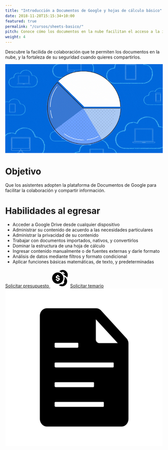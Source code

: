 ```yaml
---
title: "Introducción a Documentos de Google y hojas de cálculo básico"
date: 2018-11-28T15:15:34+10:00
featured: true
permalink: "/cursos/sheets-basico/"
pitch: Conoce cómo los documentos en la nube facilitan el acceso a la información y fortalecen su seguridad, a la vez que aprendes cómo analizar datos desde cualquier lugar y dispositivo
weight: 4
---
```


Descubre la facilida de colaboración que te permiten los documentos en la nube, y la fortaleza de su seguridad cuando quieres compartirlos.

![Portada de Introducción a Documentos de Google y hojas de cálculo básicas](/images/cursos/sheets-basico.gif)

# Objetivo

Que los asistentes adopten la plataforma de Documentos de Google para facilitar la colaboración y compartir información.

# Habilidades al egresar

- Acceder a Google Drive desde cualquier dispositivo
- Administrar su contenido de acuerdo a las necesidades particulares
- Administrar la privacidad de su contenido
- Trabajar con documentos importados, nativos, y convertirlos
- Dominar la estructura de una hoja de cálculo
- Ingresar contenido manualmente o de fuentes externas y darle formato
- Análisis de datos mediante filtros y formato condicional
- Aplicar funciones básicas matemáticas, de texto, y predeterminadas

<a href="#" class="cta presupuesto">Solicitar presupuesto <img src="/images/illustrations/monedas.svg" /></a>
<a href="#" class="cta temario">Solicitar temario <img src="/images/illustrations/documento.svg" /></a>

<!--
# Temario

1. Google Drive
    1. Acceso
        1. Administración de espacio
        1. Organización de contenido
        1. Privacidad y opciones para compartir
        1. Características específicas de Documentos
        1. Conversión automática de documentos
1. Hojas de cálculo
    1. Formato del documento
        1. Columnas y renglones
        1. Organización de información
        1. Ajuste de columnas
        1. Celdas
            1. Edición de celdas
            1. Formato de celdas
    1. Contenido
        1. Captura manual
        1. Importación
        1. Gráficos
    1. Filtros
    1. Funciones
        1. Operaciones matemáticas
            1. Operadores
            1. Crear conjuntos de funciones
            1. Regla de tres
        1. Funciones básicas de texto
            1. Referencias
            1. Texto literal
            1. Concatenación
        1. Funciones predeterminadas básicas
            1. Autosuma
            1. Suma, promedio, contar
    1. Formato condicional
    1. Privacidad y opciones para compartir
    1. Conversión de documento
-->